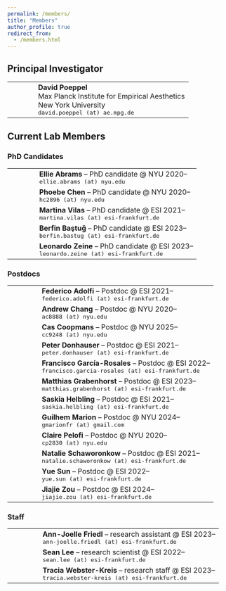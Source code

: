 ```yaml
---
permalink: /members/
title: "Members"
author_profile: true
redirect_from: 
  - /members.html
---
```



## Principal Investigator


<table>

<tr>
<td style="width:15%">
</td>
<td> <b>David Poeppel</b> <br>
Max Planck Institute for Empirical Aesthetics<br>
New York University<br>
<tt>david.poeppel (at) ae.mpg.de</tt><br>
<a href="https://scholar.google.com/citations?user=9EyT1mYAAAAJ"><i class="ai ai-google-scholar ai-2x icon-pad-right"></i></a>

</td>
</tr>
</table>


## Current Lab Members

### PhD Candidates
<table>

<tr>
  <td style='width:15%'>
  <!-- <img> -->
  </td>
  <td> <b>Ellie Abrams</b> – PhD candidate @ NYU 2020– <br>
  <tt>ellie.abrams (at) nyu.edu</tt><br>
  <a href='https://scholar.google.com/citations?user=581Iq4cAAAAJ'><i class='ai ai-google-scholar ai-2x'></i></a>
    </td>
</tr>
<tr>
  <td style='width:15%'>
  <!-- <img> -->
  </td>
  <td> <b>Phoebe Chen</b> – PhD candidate @ NYU 2020– <br>
  <tt>hc2896 (at) nyu.edu</tt><br>
  <a href='https://scholar.google.com/citations?user=YItDCZQAAAAJ'><i class='ai ai-google-scholar ai-2x'></i></a>
    </td>
</tr>
<tr>
  <td style='width:15%'>
  <!-- <img> -->
  </td>
  <td> <b>Martina Vilas</b> – PhD candidate @ ESI 2021– <br>
  <tt>martina.vilas (at) esi-frankfurt.de</tt><br>
  <a href='https://scholar.google.com/citations?user=X_n9NsAAAAAJ'><i class='ai ai-google-scholar ai-2x'></i></a>
  <a href='https://martinagvilas.github.io/'><i class='fa fa-house fa-xl' style='vertical-align: 0.15em !important;'></i></a>
    </td>
</tr>
<tr>
  <td style='width:15%'>
  <!-- <img> -->
  </td>
  <td> <b>Berfin Baştuğ</b> – PhD candidate @ ESI 2023– <br>
  <tt>berfin.bastug (at) esi-frankfurt.de</tt><br>
  <a href='https://scholar.google.com/citations?=user=KPsr5qgAAAAJ'><i class='ai ai-google-scholar ai-2x'></i></a>
    </td>
</tr>
<tr>
  <td style='width:15%'>
  <!-- <img> -->
  </td>
  <td> <b>Leonardo Zeine</b> – PhD candidate @ ESI 2023– <br>
  <tt>leonardo.zeine (at) esi-frankfurt.de</tt><br>
  <a href='https://scholar.google.com/citations?user=WOD5SBMAAAAJ'><i class='ai ai-google-scholar ai-2x'></i></a>
    </td>
</tr>

</table>

### Postdocs

<table>

<tr>
  <td style='width:15%'>
  <!-- <img> -->
  </td>
  <td> <b>Federico Adolfi</b> – Postdoc @ ESI 2021– <br>
  <tt>federico.adolfi (at) esi-frankfurt.de</tt><br>
  <a href='https://scholar.google.com/citations?user=_h1uymsAAAAJ'><i class='ai ai-google-scholar ai-2x'></i></a>
  <a href='https://fedeadolfi.github.io/'><i class='fa fa-house fa-xl' style='vertical-align: 0.15em !important;'></i></a>
    </td>
</tr>
<tr>
  <td style='width:15%'>
  <!-- <img> -->
  </td>
  <td> <b>Andrew Chang</b> – Postdoc @ NYU 2020– <br>
  <tt>ac8888 (at) nyu.edu</tt><br>
  <a href='https://scholar.google.com/citations?user=bNmLiosAAAAJ'><i class='ai ai-google-scholar ai-2x'></i></a>
  <a href='https://andrewchangphd.wordpress.com/'><i class='fa fa-house fa-xl' style='vertical-align: 0.15em !important;'></i></a>
    </td>
</tr>
<tr>
  <td style='width:15%'>
  <!-- <img> -->
  </td>
  <td> <b>Cas Coopmans</b> – Postdoc @ NYU 2025– <br>
  <tt>cc9248 (at) nyu.edu</tt><br>
  <a href='https://scholar.google.com/citations?user=sgktnzcAAAAJ'><i class='ai ai-google-scholar ai-2x'></i></a>
    </td>
</tr>
<tr>
  <td style='width:15%'>
  <!-- <img> -->
  </td>
  <td> <b>Peter Donhauser</b> – Postdoc @ ESI 2021– <br>
  <tt>peter.donhauser (at) esi-frankfurt.de</tt><br>
  <a href='https://scholar.google.com/citations?user=276f1C0AAAAJ'><i class='ai ai-google-scholar ai-2x'></i></a>
  <a href='https://pwdonh.github.io/'><i class='fa fa-house fa-xl' style='vertical-align: 0.15em !important;'></i></a>
    </td>
</tr>
<tr>
  <td style='width:15%'>
  <!-- <img> -->
  </td>
  <td> <b>Francisco García-Rosales</b> – Postdoc @ ESI 2022– <br>
  <tt>francisco.garcia-rosales (at) esi-frankfurt.de</tt><br>
  <a href='https://scholar.google.com/citations?user=g5HtCrkAAAAJ'><i class='ai ai-google-scholar ai-2x'></i></a>
    </td>
</tr>
<tr>
  <td style='width:15%'>
  <!-- <img> -->
  </td>
  <td> <b>Matthias Grabenhorst</b> – Postdoc @ ESI 2023– <br>
  <tt>matthias.grabenhorst (at) esi-frankfurt.de</tt><br>
  <a href='https://scholar.google.com/citations?user=ByThBuwAAAAJ'><i class='ai ai-google-scholar ai-2x'></i></a>
    </td>
</tr>
<tr>
  <td style='width:15%'>
  <!-- <img> -->
  </td>
  <td> <b>Saskia Helbling</b> – Postdoc @ ESI 2021– <br>
  <tt>saskia.helbling (at) esi-frankfurt.de</tt><br>
  <a href='https://scholar.google.com/citations?user=aPr843gAAAAJ'><i class='ai ai-google-scholar ai-2x'></i></a>
    </td>
</tr>
<tr>
  <td style='width:15%'>
  <!-- <img> -->
  </td>
  <td> <b>Guilhem Marion</b> – Postdoc @ NYU 2024– <br>
  <tt>gmarionfr (at) gmail.com</tt><br>
  <a href='https://scholar.google.com/citations?user=9LlyHYMAAAAJ'><i class='ai ai-google-scholar ai-2x'></i></a>
  <a href='https://guimarion.github.io'><i class='fa fa-house fa-xl' style='vertical-align: 0.15em !important;'></i></a>
    </td>
</tr>
<tr>
  <td style='width:15%'>
  <!-- <img> -->
  </td>
  <td> <b>Claire Pelofi</b> – Postdoc @ NYU 2020– <br>
  <tt>cp2830 (at) nyu.edu</tt><br>
  <a href='https://scholar.google.com/citations?user=AN_eilsAAAAJ'><i class='ai ai-google-scholar ai-2x'></i></a>
    </td>
</tr>
<tr>
  <td style='width:15%'>
  <!-- <img> -->
  </td>
  <td> <b>Natalie Schaworonkow</b> – Postdoc @ ESI 2021– <br>
  <tt>natalie.schaworonkow (at) esi-frankfurt.de</tt><br>
  <a href='https://scholar.google.com/citations?user=Iia9aKcAAAAJ'><i class='ai ai-google-scholar ai-2x'></i></a>
  <a href='https://nschawor.github.io'><i class='fa fa-house fa-xl' style='vertical-align: 0.15em !important;'></i></a>
    </td>
</tr>
<tr>
  <td style='width:15%'>
  <!-- <img> -->
  </td>
  <td> <b>Yue Sun</b> – Postdoc @ ESI 2022– <br>
  <tt>yue.sun (at) esi-frankfurt.de</tt><br>
  <a href='https://scholar.google.com/citations?user=PT-drqcAAAAJ'><i class='ai ai-google-scholar ai-2x'></i></a>
    </td>
</tr>
<tr>
  <td style='width:15%'>
  <!-- <img> -->
  </td>
  <td> <b>Jiajie Zou</b> – Postdoc @ ESI 2024– <br>
  <tt>jiajie.zou (at) esi-frankfurt.de</tt><br>
  <a href='https://scholar.google.com/citations?user=eh2HZJ4AAAAJ'><i class='ai ai-google-scholar ai-2x'></i></a>
    </td>
</tr>


</table>

### Staff

<table>

<tr>
  <td style='width:15%'>
  <!-- <img> -->
  </td>
  <td> <b>Ann-Joelle Friedl</b> – research assistant @ ESI 2023– <br>
  <tt>ann-joelle.friedl (at) esi-frankfurt.de</tt><br>
    </td>
</tr>
<tr>
  <td style='width:15%'>
  <!-- <img> -->
  </td>
  <td> <b>Sean Lee</b> – research scientist @ ESI 2022– <br>
  <tt>sean.lee (at) esi-frankfurt.de</tt><br>
    </td>
</tr>
<tr>
  <td style='width:15%'>
  <!-- <img> -->
  </td>
  <td> <b>Tracia Webster-Kreis</b> – research staff @ ESI 2023– <br>
  <tt>tracia.webster-kreis (at) esi-frankfurt.de</tt><br>
    </td>
</tr>

</table>
